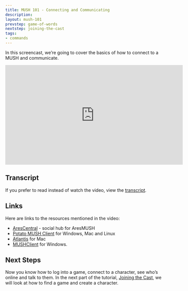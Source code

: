 ```yaml
---
title: MUSH 101 - Connecting and Communicating
description:
layout: mush-101
prevstep: game-of-words
nextstep: joining-the-cast
tags: 
- commands
---
```


In this screencast, we’re going to cover the basics of how to connect to a MUSH and communicate. 

<iframe width="560" height="315" src="https://www.youtube.com/embed/E_XdMA11YEE" frameborder="0" allowfullscreen></iframe>

## Transcript

If you prefer to read instead of watch the video, view the [transcript](/mush-101/commo-transcript).
 
## Links

Here are links to the resources mentioned in the video:

* [AresCentral](/arescentral) - social hub for AresMUSH
* [Potato MUSH Client](http://www.potatomushclient.com/) for Windows, Mac and Linux
* [Atlantis](http://www.riverdark.net/atlantis/) for Mac 
* [MUSHClient](http://www.gammon.com.au/mushclient/mushclient.htm) for Windows.

## Next Steps

Now you know how to log into a game, connect to a character, see who’s online and talk to them.  In the next part of the tutorial, [Joining the Cast](/mush-101/joining-the-cast), we will look at how to find a game and create a character.  